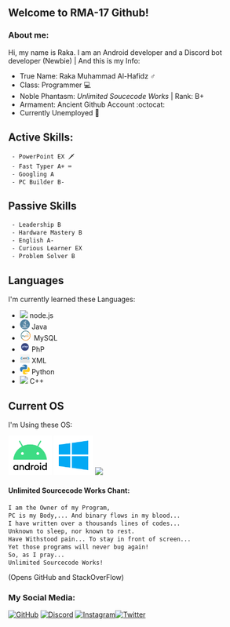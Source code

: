 ## Welcome to RMA-17 Github!


### About me:
Hi, my name is Raka. I am an Android developer and a Discord bot developer (Newbie) | And this is my Info:

- True Name: Raka Muhammad Al-Hafidz ♂️
- Class: Programmer 💻
- Noble Phantasm: *Unlimited Soucecode Works* | Rank: B+
- Armament: Ancient Github Account :octocat:
- Currently Unemployed 💼

## Active Skills:
     - PowerPoint EX 🗡️
     - Fast Typer A+ ⌨️
     - Googling A
     - PC Builder B-
     
## Passive Skills
     - Leadership B
     - Hardware Mastery B
     - English A-
     - Curious Learner EX
     - Problem Solver B
     
## Languages

I'm currently learned these Languages:

- <img src='https://seeklogo.com/images/N/nodejs-logo-FBE122E377-seeklogo.com.png' height='20'> node.js
- <img src='https://raw.githubusercontent.com/RMA-17/RMA-17/main/pngaaa.com-2459493.png' height='20'> Java
- <img src='https://raw.githubusercontent.com/RMA-17/RMA-17/main/maieskiel.png' height='20'> MySQL
- <img src='https://github.com/RMA-17/RMA-17/blob/main/pehape.png?raw=true' height='20'> PhP
- <img src='https://github.com/RMA-17/RMA-17/blob/main/pngegg.png?raw=true' height='20'> XML
- <img src='https://github.com/RMA-17/RMA-17/blob/main/pngaaa.com-619282.png?raw=true' height='20'> Python
- <img src='https://user-images.githubusercontent.com/42747200/46140125-da084900-c26d-11e8-8ea7-c45ae6306309.png' height='20'> C++

## Current OS

I'm Using these OS:

<img src='https://github.com/RMA-17/RMA-17/blob/main/Andro.png?raw=true' height='80'> <img src='https://github.com/RMA-17/RMA-17/blob/main/10.png?raw=true' height='80'> <img src='https://upload.wikimedia.org/wikipedia/commons/thumb/a/a5/Archlinux-icon-crystal-64.svg/1200px-Archlinux-icon-crystal-64.svg.png' height='80'>

#### Unlimited Sourcecode Works Chant:

```
I am the Owner of my Program,
PC is my Body,... And binary flows in my blood...
I have written over a thousands lines of codes...
Unknown to sleep, nor known to rest.
Have Withstood pain... To stay in front of screen...
Yet those programs will never bug again!
So, as I pray...
Unlimited Sourcecode Works!
```
(Opens GitHub and StackOverFlow)

### My Social Media:

[<img src='https://upload.wikimedia.org/wikipedia/commons/thumb/a/ae/Github-desktop-logo-symbol.svg/1024px-Github-desktop-logo-symbol.svg.png' alt='GitHub' height='70'>](https://github.com/RMA-17) [<img src='https://www.freepnglogos.com/uploads/discord-logo-png/discord-icon-all-the-cool-kids-are-moving-discord-podfeet-podcasts-0.png' alt='Discord' height='70'>](https://discord.gg/99UJePcp4F) [<img src='https://upload.wikimedia.org/wikipedia/commons/thumb/e/e7/Instagram_logo_2016.svg/1200px-Instagram_logo_2016.svg.png' alt='Instagram' height='65'>](https://instagram.com/RMA-17)[<img src='https://1000logos.net/wp-content/uploads/2017/06/Twitter-Logo.png' alt='Twitter' height='70'>](https://twitter.com/raka_m_a)

